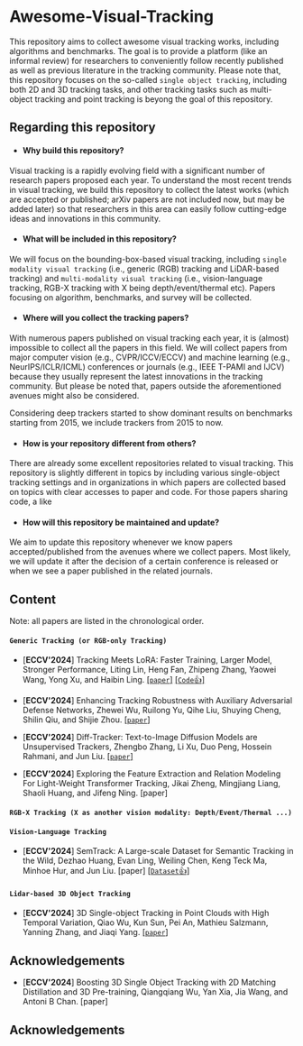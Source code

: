 # Awesome-Visual-Tracking
This repository aims to collect awesome visual tracking works, including algorithms and benchmarks. The goal is to provide a platform (like an informal review) for researchers to conveniently follow recently published as well as previous literature in the tracking community. Please note that, this repository focuses on the so-called `single object tracking`, including both 2D and 3D tracking tasks, and other tracking tasks such as multi-object tracking and point tracking is beyong the goal of this repository.


## Regarding this repository

* #### Why build this repository?
  
Visual tracking is a rapidly evolving field with a significant number of research papers proposed each year. To understand the most recent trends in visual tracking, we build this repository to collect the latest works (which are accepted or published; arXiv papers are not included now, but may be added later) so that researchers in this area can easily follow cutting-edge ideas and innovations in this community. 

* #### What will be included in this repository?

We will focus on the bounding-box-based visual tracking, including `single modality visual tracking` (i.e., generic (RGB) tracking and LiDAR-based tracking) and `multi-modality visual tracking` (i.e., vision-language tracking, RGB-X tracking with X being depth/event/thermal etc). Papers focusing on algorithm, benchmarks, and survey will be collected.

* #### Where will you collect the tracking papers?

With numerous papers published on visual tracking each year, it is (almost) impossible to collect all the papers in this field. We will collect papers from major computer vision (e.g., CVPR/ICCV/ECCV) and machine learning (e.g., NeurIPS/ICLR/ICML) conferences or journals (e.g., IEEE T-PAMI and IJCV) because they usually represent the latest innovations in the tracking community. But please be noted that, papers outside the aforementioned avenues might also be considered.

Considering deep trackers started to show dominant results on benchmarks starting from 2015, we include trackers from 2015 to now.

* #### How is your repository different from others?

There are already some excellent repositories related to visual tracking. This repository is slightly different in topics by including various single-object tracking settings and in organizations in which papers are collected based on topics with clear accesses to paper and code. For those papers sharing code, a like 

* #### How will this repository be maintained and update?

We aim to update this repository whenever we know papers accepted/published from the avenues where we collect papers. Most likely, we will update it after the decision of a certain conference is released or when we see a paper published in the related journals.

## Content
Note: all papers are listed in the chronological order.

#### `Generic Tracking (or RGB-only Tracking)`
* [**ECCV'2024**] Tracking Meets LoRA: Faster Training, Larger Model, Stronger Performance, Liting Lin, Heng Fan, Zhipeng Zhang, Yaowei Wang, Yong Xu, and Haibin Ling. [[`paper`]](https://arxiv.org/abs/2403.05231) [[`Code`👍]](https://github.com/LitingLin/LoRAT)
  
* [**ECCV'2024**] Enhancing Tracking Robustness with Auxiliary Adversarial Defense Networks, Zhewei Wu, Ruilong Yu, Qihe Liu, Shuying Cheng, Shilin Qiu, and Shijie Zhou. [[`paper`]](https://arxiv.org/abs/2402.17976)

* [**ECCV'2024**] Diff-Tracker: Text-to-Image Diffusion Models are Unsupervised Trackers, Zhengbo Zhang, Li Xu, Duo Peng, Hossein Rahmani, and Jun Liu. [[`paper`]](https://arxiv.org/pdf/2407.08394)

* [**ECCV'2024**] Exploring the Feature Extraction and Relation Modeling For Light-Weight Transformer Tracking, Jikai Zheng, Mingjiang Liang, Shaoli Huang, and Jifeng Ning. [paper]

#### `RGB-X Tracking (X as another vision modality: Depth/Event/Thermal ...)`

#### `Vision-Language Tracking`
* [**ECCV'2024**] SemTrack: A Large-scale Dataset for Semantic Tracking in the Wild, Dezhao Huang, Evan Ling, Weiling Chen, Keng Teck Ma, Minhoe Hur, and Jun Liu. [paper] [[`Dataset`👍]](https://github.com/sutdcv/SemTrack?tab=readme-ov-file)

#### `Lidar-based 3D Object Tracking`
* [**ECCV'2024**] 3D Single-object Tracking in Point Clouds with High Temporal Variation, Qiao Wu, Kun Sun, Pei An, Mathieu Salzmann, Yanning Zhang, and Jiaqi Yang. [[`paper`]](https://arxiv.org/pdf/2408.02049)
## Acknowledgements
* [**ECCV'2024**] Boosting 3D Single Object Tracking with 2D Matching Distillation and 3D Pre-training, Qiangqiang Wu, Yan Xia, Jia Wang, and Antoni B Chan. [paper]


## Acknowledgements
